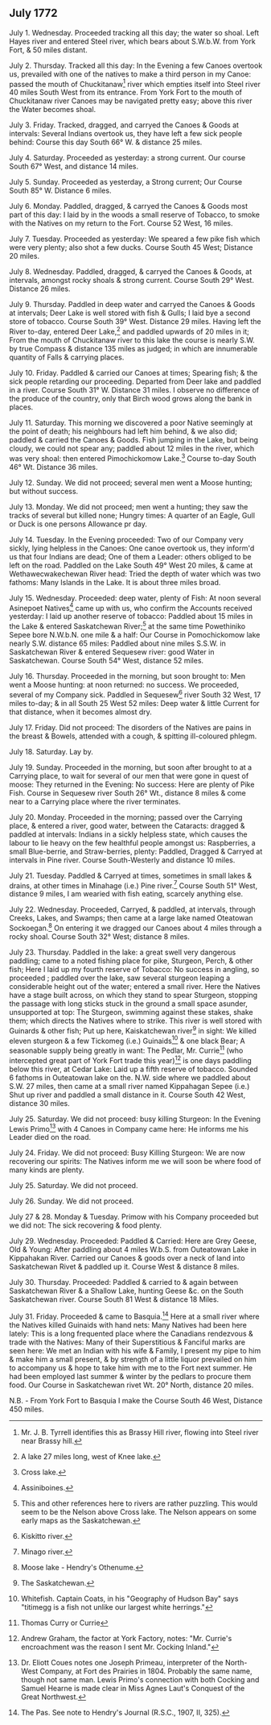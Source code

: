 ## July 1772

July 1. Wednesday. Proceeded tracking all this day; the water so shoal. Left Hayes river and entered Steel river, which bears about S.W.b.W. from York Fort, & 50 miles distant.

July 2. Thursday. Tracked all this day: In the Evening a few Canoes overtook us, prevailed with one of the natives to make a third person in my Canoe: passed the mouth of Chuckitanaw[^july-1772-1] river which empties itself into Steel river 40 miles South West from its entrance. From York Fort to the mouth of Chuckitanaw river Canoes may be navigated pretty easy; above this river the Water becomes shoal.

[^july-1772-1]: Mr. J. B. Tyrrell identifies this as Brassy Hill river, flowing into Steel river near Brassy hill.

July 3. Friday. Tracked, dragged, and carryed the Canoes & Goods at intervals: Several Indians overtook us, they have left a few sick people behind: Course this day South 66° W. & distance 25 miles.

July 4. Saturday. Proceeded as yesterday: a strong current. Our course South 67° West, and distance 14 miles.

July 5. Sunday. Proceeded as yesterday, a Strong current; Our Course South 85° W. Distance 6 miles.

July 6. Monday. Paddled, dragged, & carryed the Canoes & Goods most part of this day: I laid by in the woods a small reserve of Tobacco, to smoke with the Natives on my return to the Fort. Course 52 West, 16 miles.

July 7. Tuesday. Proceeded as yesterday: We speared a few pike fish which were very plenty; also shot a few ducks. Course South 45 West; Distance 20 miles.

July 8. Wednesday. Paddled, dragged, & carryed the Canoes & Goods, at intervals, amongst rocky shoals & strong current. Course South 29° West. Distance 26 miles.

July 9. Thursday. Paddled in deep water and carryed the Canoes & Goods at intervals; Deer Lake is well stored with fish & Gulls; I laid bye a second store of tobacco. Course South 39° West. Distance 29 miles. Having left the River to-day, entered Deer Lake,[^july-1772-2] and paddled upwards of 20 miles in it; From the mouth of Chuckitanaw river to this lake the course is nearly S.W. by true Compass & distance 135 miles as judged; in which are innumerable quantity of Falls & carrying places.

[^july-1772-2]: A lake 27 miles long, west of Knee lake.

July 10. Friday. Paddled & carried our Canoes at times; Spearing fish; & the sick people retarding our proceeding. Departed from Deer lake and paddled in a river. Course South 31° W. Distance 31 miles. I observe no difference of the produce of the country, only that Birch wood grows along the bank in places.

July 11. Saturday. This morning we discovered a poor Native seemingly at the point of death; his neighbours had left him behind, & we also did; paddled & carried the Canoes & Goods. Fish jumping in the Lake, but being cloudy, we could not spear any; paddled about 12 miles in the river, which was very shoal: then entered Pimochickomow Lake.[^july-1772-3] Course to-day South 46° Wt. Distance 36 miles.

[^july-1772-3]: Cross lake.

July 12. Sunday. We did not proceed; several men went a Moose hunting; but without success.

July 13. Monday. We did not proceed; men went a hunting; they saw the tracks of several but killed none; Hungry times: A quarter of an Eagle, Gull or Duck is one persons Allowance pr day.

July 14. Tuesday. In the Evening proceeded: Two of our Company very sickly, lying helpless in the Canoes: One canoe overtook us, they inform'd us that four Indians are dead; One of them a Leader: others obliged to be left on the road. Paddled on the Lake South 49° West 20 miles, & came at Wethawecwakechewan River head: Tried the depth of water which was two fathoms: Many Islands in the Lake. It is about three miles broad.

July 15. Wednesday. Proceeded: deep water, plenty of Fish: At noon several Asinepoet Natives[^july-1772-4] came up with us, who confirm the Accounts received yesterday: I laid up another reserve of tobacco: Paddled about 15 miles in the Lake & entered Saskatchewan River;[^july-1772-5] at the same time Powethiniko Sepee bore N.W.b.N. one mile & a half: Our Course in Pomochickomow lake nearly S.W. distance 65 miles: Paddled about nine miles S.S.W. in Saskatchewan River & entered Sequesew river: good Water in Saskatchewan. Course South 54° West, distance 52 miles.

[^july-1772-4]: Assiniboines.

[^july-1772-5]: This and other references here to rivers are rather puzzling. This would seem to be the Nelson above Cross lake. The Nelson appears on some early maps as the Saskatchewan.

July 16. Thursday. Proceeded in the morning, but soon brought to: Men went a Moose hunting: at noon returned: no success. We proceeded, several of my Company sick. Paddled in Sequesew[^july-1772-6] river South 32 West, 17 miles to-day; & in all South 25 West 52 miles: Deep water & little Current for that distance, when it becomes almost dry.

[^july-1772-6]: Kiskitto river.

July 17. Friday. Did not proceed: The disorders of the Natives are pains in the breast & Bowels, attended with a cough, & spitting ill-coloured phlegm.

July 18. Saturday. Lay by.

July 19. Sunday. Proceeded in the morning, but soon after brought to at a Carrying place, to wait for several of our men that were gone in quest of moose: They returned in the Evening: No success: Here are plenty of Pike Fish. Course in Sequesew river South 26° Wt., distance 8 miles & come near to a Carrying place where the river terminates.

July 20. Monday. Proceeded in the morning; passed over the Carrying place, & entered a river, good water, between the Cataracts: dragged & paddled at intervals: Indians in a sickly helpless state, which causes the labour to lie heavy on the few healthful people amongst us: Raspberries, a small Blue-berrie, and Straw-berries, plenty: Paddled, Dragged & Carryed at intervals in Pine river. Course South-Westerly and distance 10 miles.

July 21. Tuesday. Paddled & Carryed at times, sometimes in small lakes & drains, at other times in Minahage (i.e.) Pine river.[^july-1772-7] Course South 51° West, distance 9 miles, I am wearied with fish eating, scarcely anything else.

[^july-1772-7]: Minago river.

July 22. Wednesday. Proceeded, Carryed, & paddled, at intervals, through Creeks, Lakes, and Swamps; then came at a large lake named Oteatowan Sockoegan.[^july-1772-8] On entering it we dragged our Canoes about 4 miles through a rocky shoal. Course South 32° West; distance 8 miles.

[^july-1772-8]: Moose lake - Hendry's Othenume.

July 23. Thursday. Paddled in the lake: a great swell very dangerous paddling; came to a noted fishing place for pike, Sturgeon, Perch, & other fish; Here I laid up my fourth reserve of Tobacco: No success in angling, so proceeded ; paddled over the lake, saw several sturgeon leaping a considerable height out of the water; entered a small river. Here the Natives have a stage built across, on which they stand to spear Sturgeon, stopping the passage with long sticks stuck in the ground a small space asunder, unsupported at top: The Sturgeon, swimming against these stakes, shake them; which directs the Natives where to strike. This river is well stored with Guinards & other fish; Put up here, Kaiskatchewan river[^july-1772-9] in sight: We killed eleven sturgeon & a few Tickomeg (i.e.) Guinaids[^july-1772-10] & one black Bear; A seasonable supply being greatly in want: The Pedlar, Mr. Currie[^july-1772-11] (who intercepted great part of York Fort trade this year)[^july-1772-12] is one days paddling below this river, at Cedar Lake: Laid up a fifth reserve of tobacco. Sounded 6 fathoms in Outeatowan lake on the. N.W. side where we paddled about S.W. 27 miles, then came at a small river named Kippahagan Sepee (i.e.) Shut up river and paddled a small distance in it. Course South 42 West, distance 30 miles.

[^july-1772-9]: The Saskatchewan.

[^july-1772-10]: Whitefish. Captain Coats, in his "Geography of Hudson Bay" says "titimegg is a fish not unlike our largest white herrings."

[^july-1772-11]: Thomas Curry or Currie

[^july-1772-12]: Andrew Graham, the factor at York Factory, notes: "Mr. Currie's encroachment was the reason I sent Mr. Cocking Inland."

July 25. Saturday. We did not proceed: busy killing Sturgeon: In the Evening Lewis Primo[^july-1772-13] with 4 Canoes in Company came here: He informs me his Leader died on the road.

[^july-1772-13]: Dr. Eliott Coues notes one Joseph Primeau, interpreter of the North-West Company, at Fort des Prairies in 1804. Probably the same name, though not same man. Lewis Primo's connection with both Cocking and Samuel Hearne is made clear in Miss Agnes Laut's Conquest of the Great Northwest.

July 24. Friday. We did not proceed: Busy Killing Sturgeon: We are now recovering our spirits: The Natives inform me we will soon be where food of many kinds are plenty.

July 25. Saturday. We did not proceed.

July 26. Sunday. We did not proceed.

July 27 & 28. Monday & Tuesday. Primow with his Company proceeded but we did not: The sick recovering & food plenty.

July 29. Wednesday. Proceeded: Paddled & Carried: Here are Grey Geese, Old & Young: After paddling about 4 miles W.b.S. from Outeatowan Lake in Kippahakan River. Carried our Canoes & goods over a neck of land into Saskatchewan Rivet & paddled up it. Course West & distance 8 miles.

July 30. Thursday. Proceeded: Paddled & carried to & again between Saskatchewan River & a Shallow Lake, hunting Geese &c. on the South Saskatchewan river. Course South 81 West & distance 18 Miles.

July 31. Friday. Proceeded & came to Basquia.[^july-1772-14] Here at a small river where the Natives killed Guinaids with hand nets: Many Natives had been here lately: This is a long frequented place where the Canadians rendezvous & trade with the Natives: Many of their Superstitious & Fanciful marks are seen here: We met an Indian with his wife & Family, I present my pipe to him & make him a small present, & by strength of a little liquor prevailed on him to accompany us & hope to take him with me to the Fort next summer. He had been employed last summer & winter by the pedlars to procure them food. Our Course in Saskatchewan rivet Wt. 20° North, distance 20 miles.

N.B. - From York Fort to Basquia I make the Course South 46 West, Distance 450 miles.

[^july-1772-14]: The Pas. See note to Hendry's Journal (R.S.C., 1907, II, 325).
